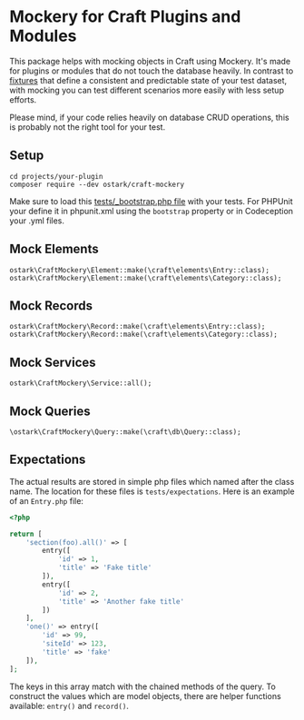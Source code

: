# Mockery for Craft Plugins and Modules

This package helps with mocking objects in Craft using Mockery.
It's made for plugins or modules that do not touch the database heavily. In contrast to [fixtures](https://craftcms.com/docs/3.x/testing/testing-craft/fixtures.html) that define a consistent and predictable state of your test dataset, with mocking you can test different scenarios more easily with less setup efforts.

Please mind, if your code relies heavily on database CRUD operations, this is probably not the right tool for your test.

## Setup 

```
cd projects/your-plugin
composer require --dev ostark/craft-mockery
```

Make sure to load this [tests/_bootstrap.php file](_bootstrap.example.php) with your tests. For PHPUnit your define it in phpunit.xml using the `bootstrap` property or in Codeception your .yml files.

## Mock Elements

```
ostark\CraftMockery\Element::make(\craft\elements\Entry::class);
ostark\CraftMockery\Element::make(\craft\elements\Category::class);
```

## Mock Records

```
ostark\CraftMockery\Record::make(\craft\elements\Entry::class);
ostark\CraftMockery\Record::make(\craft\elements\Category::class);
```

## Mock Services  

```
ostark\CraftMockery\Service::all();
```


## Mock Queries  

```
\ostark\CraftMockery\Query::make(\craft\db\Query::class);
```

## Expectations

The actual results are stored in simple php files which named after the class name.
The location for these files is `tests/expectations`. Here is an example of an `Entry.php` file:

```php
<?php

return [
    'section(foo).all()' => [
        entry([
            'id' => 1,
            'title' => 'Fake title'
        ]),
        entry([
            'id' => 2,
            'title' => 'Another fake title'
        ])
    ],
    'one()' => entry([
        'id' => 99,
        'siteId' => 123,
        'title' => 'fake'
    ]),
];
```

The keys in this array match with the chained methods of the query. To construct the values which are model objects, there are helper functions available:
`entry()` and `record()`.
